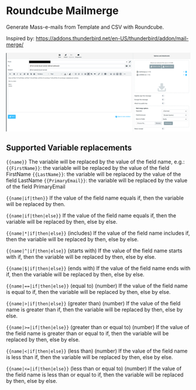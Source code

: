 # Roundcube Mailmerge

Generate Mass-e-mails from Template and CSV with Roundcube.

Inspired by: https://addons.thunderbird.net/en-US/thunderbird/addon/mail-merge/

![img_1.png](img_1.png)

## Supported Variable replacements
`{{name}}`
The variable will be replaced by the value of the field name, e.g.:
`{{FirstName}}`: the variable will be replaced by the value of the field FirstName
`{{LastName}}`: the variable will be replaced by the value of the field LastName
`{{PrimaryEmail}}`: the variable will be replaced by the value of the field PrimaryEmail

`{{name|if|then}}`
If the value of the field name equals if, then the variable will be replaced by then.

`{{name|if|then|else}}`
If the value of the field name equals if, then the variable will be replaced by then, else by else.

`{{name|*|if|then|else}}` (includes)
If the value of the field name includes if, then the variable will be replaced by then, else by else.

`{{name|^|if|then|else}}` (starts with)
If the value of the field name starts with if, then the variable will be replaced by then, else by else.

`{{name|$|if|then|else}}` (ends with)
If the value of the field name ends with if, then the variable will be replaced by then, else by else.

`{{name|==|if|then|else}}` (equal to) (number)
If the value of the field name is equal to if, then the variable will be replaced by then, else by else.

`{{name|>|if|then|else}}` (greater than) (number)
If the value of the field name is greater than if, then the variable will be replaced by then, else by else.

`{{name|>=|if|then|else}}` (greater than or equal to) (number)
If the value of the field name is greater than or equal to if, then the variable will be replaced by then, else by else.

`{{name|<|if|then|else}}` (less than) (number)
If the value of the field name is less than if, then the variable will be replaced by then, else by else.

`{{name|<=|if|then|else}}` (less than or equal to) (number)
If the value of the field name is less than or equal to if, then the variable will be replaced by then, else by else.